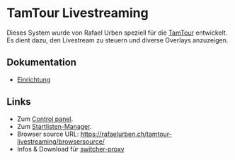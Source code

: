 ---
---

# TamTour Livestreaming

Dieses System wurde von Rafael Urben speziell für die [TamTour](https://tamtour.ch/) entwickelt. Es dient dazu, den Livestream zu steuern und diverse Overlays anzuzeigen.

## Dokumentation

- [Einrichtung](./setup.md)

## Links

- Zum [Control panel](https://rafaelurben.ch/tamtour-livestreaming/controlpanel/).
- Zum [Startlisten-Manager](https://app.rafaelurben.ch/admin/tamtour_startlistmanager/).
- Browser source URL: <https://rafaelurben.ch/tamtour-livestreaming/browsersource/>
- Infos & Download für [switcher-proxy](https://rafaelurben.ch/tamtour-livestreaming/switcherproxy/)
